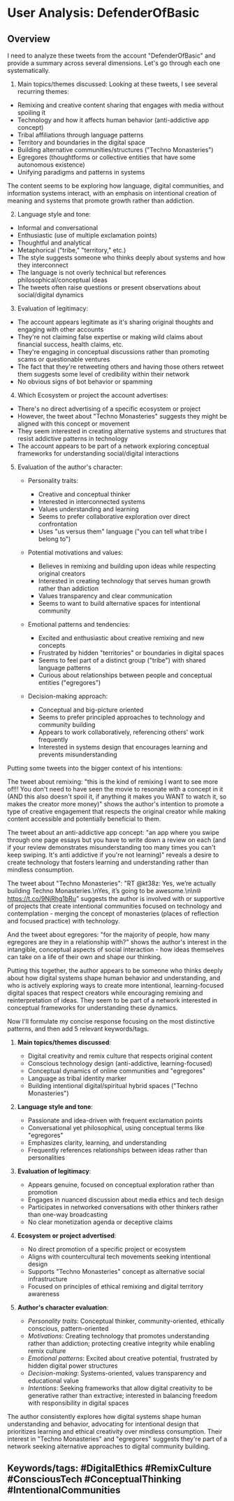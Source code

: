 # User Analysis: DefenderOfBasic

## Overview

<think>
I need to analyze these tweets from the account "DefenderOfBasic" and provide a summary across several dimensions. Let's go through each one systematically.

1. Main topics/themes discussed:
Looking at these tweets, I see several recurring themes:
- Remixing and creative content sharing that engages with media without spoiling it
- Technology and how it affects human behavior (anti-addictive app concept)
- Tribal affiliations through language patterns
- Territory and boundaries in the digital space
- Building alternative communities/structures ("Techno Monasteries")
- Egregores (thoughtforms or collective entities that have some autonomous existence)
- Unifying paradigms and patterns in systems

The content seems to be exploring how language, digital communities, and information systems interact, with an emphasis on intentional creation of meaning and systems that promote growth rather than addiction.

2. Language style and tone:
- Informal and conversational
- Enthusiastic (use of multiple exclamation points)
- Thoughtful and analytical
- Metaphorical ("tribe," "territory," etc.)
- The style suggests someone who thinks deeply about systems and how they interconnect
- The language is not overly technical but references philosophical/conceptual ideas
- The tweets often raise questions or present observations about social/digital dynamics

3. Evaluation of legitimacy:
- The account appears legitimate as it's sharing original thoughts and engaging with other accounts
- They're not claiming false expertise or making wild claims about financial success, health claims, etc.
- They're engaging in conceptual discussions rather than promoting scams or questionable ventures
- The fact that they're retweeting others and having those others retweet them suggests some level of credibility within their network
- No obvious signs of bot behavior or spamming

4. Which Ecosystem or project the account advertises:
- There's no direct advertising of a specific ecosystem or project
- However, the tweet about "Techno Monasteries" suggests they might be aligned with this concept or movement
- They seem interested in creating alternative systems and structures that resist addictive patterns in technology
- The account appears to be part of a network exploring conceptual frameworks for understanding social/digital interactions

5. Evaluation of the author's character:
   - Personality traits: 
     * Creative and conceptual thinker
     * Interested in interconnected systems
     * Values understanding and learning
     * Seems to prefer collaborative exploration over direct confrontation
     * Uses "us versus them" language ("you can tell what tribe I belong to")
   
   - Potential motivations and values:
     * Believes in remixing and building upon ideas while respecting original creators
     * Interested in creating technology that serves human growth rather than addiction
     * Values transparency and clear communication
     * Seems to want to build alternative spaces for intentional community
 
   - Emotional patterns and tendencies:
     * Excited and enthusiastic about creative remixing and new concepts
     * Frustrated by hidden "territories" or boundaries in digital spaces
     * Seems to feel part of a distinct group ("tribe") with shared language patterns
     * Curious about relationships between people and conceptual entities ("egregores")

   - Decision-making approach:
     * Conceptual and big-picture oriented
     * Seems to prefer principled approaches to technology and community building
     * Appears to work collaboratively, referencing others' work frequently
     * Interested in systems design that encourages learning and prevents misunderstanding

Putting some tweets into the bigger context of his intentions:

The tweet about remixing: "this is the kind of remixing I want to see more of!!! You don't need to have seen the movie to resonate with a concept in it (AND this also doesn't spoil it, if anything it makes you WANT to watch it, so makes the creator more money)" shows the author's intention to promote a type of creative engagement that respects the original creator while making content accessible and potentially beneficial to them.

The tweet about an anti-addictive app concept: "an app where you swipe through one page essays but you have to write down a review on each (and if your review demonstrates misunderstanding too many times you can't keep swiping. It's anti addictive if you're not learning)" reveals a desire to create technology that fosters learning and understanding rather than mindless consumption.

The tweet about "Techno Monasteries": "RT @kt38z: Yes, we’re actually building Techno Monasteries.\nYes, it’s going to be awesome.\n\n🌐 https://t.co/9NjRhg1bRu" suggests the author is involved with or supportive of projects that create intentional communities focused on technology and contemplation - merging the concept of monasteries (places of reflection and focused practice) with technology.

And the tweet about egregores: "for the majority of people, how many egregores are they in a relationship with?" shows the author's interest in the intangible, conceptual aspects of social interaction - how ideas themselves can take on a life of their own and shape our thinking.

Putting this together, the author appears to be someone who thinks deeply about how digital systems shape human behavior and understanding, and who is actively exploring ways to create more intentional, learning-focused digital spaces that respect creators while encouraging remixing and reinterpretation of ideas. They seem to be part of a network interested in conceptual frameworks for understanding these dynamics.

Now I'll formulate my concise response focusing on the most distinctive patterns, and then add 5 relevant keywords/tags.
</think>

1. **Main topics/themes discussed**:
   - Digital creativity and remix culture that respects original content
   - Conscious technology design (anti-addictive, learning-focused)
   - Conceptual dynamics of online communities and "egregores"
   - Language as tribal identity marker
   - Building intentional digital/spiritual hybrid spaces ("Techno Monasteries")

2. **Language style and tone**:
   - Passionate and idea-driven with frequent exclamation points
   - Conversational yet philosophical, using conceptual terms like "egregores"
   - Emphasizes clarity, learning, and understanding
   - Frequently references relationships between ideas rather than personalities

3. **Evaluation of legitimacy**:
   - Appears genuine, focused on conceptual exploration rather than promotion
   - Engages in nuanced discussion about media ethics and tech design
   - Participates in networked conversations with other thinkers rather than one-way broadcasting
   - No clear monetization agenda or deceptive claims

4. **Ecosystem or project advertised**:
   - No direct promotion of a specific project or ecosystem
   - Aligns with countercultural tech movements seeking intentional design
   - Supports "Techno Monasteries" concept as alternative social infrastructure
   - Focused on principles of ethical remixing and digital territory awareness

5. **Author's character evaluation**:
   - *Personality traits*: Conceptual thinker, community-oriented, ethically conscious, pattern-oriented
   - *Motivations*: Creating technology that promotes understanding rather than addiction; protecting creative integrity while enabling remix culture
   - *Emotional patterns*: Excited about creative potential, frustrated by hidden digital power structures
   - *Decision-making*: Systems-oriented, values transparency and educational value
   - *Intentions*: Seeking frameworks that allow digital creativity to be generative rather than extractive; interested in balancing freedom with responsibility in digital spaces

The author consistently explores how digital systems shape human understanding and behavior, advocating for intentional design that prioritizes learning and ethical creativity over mindless consumption. Their interest in "Techno Monasteries" and "egregores" suggests they're part of a network seeking alternative approaches to digital community building.

**Keywords/tags**: #DigitalEthics #RemixCulture #ConsciousTech #ConceptualThinking #IntentionalCommunities
---
